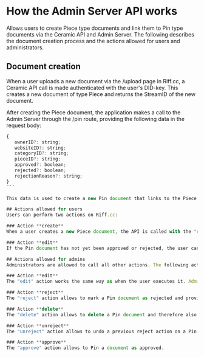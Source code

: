 # How the Admin Server API works

Allows users to create Piece type documents and link them to Pin type documents via the Ceramic API and Admin Server. The following describes the document creation process and the actions allowed for users and administrators.

## Document creation
When a user uploads a new document via the /upload page in Riff.cc, a Ceramic API call is made authenticated with the user's DID-key. This creates a new document of type Piece and returns the StreamID of the new document.

After creating the Piece document, the application makes a call to the Admin Server through the /pin route, providing the following data in the request body:

```javascript
{
   ownerID?: string;
   websiteID?: string;
   categoryID?: string;
   pieceID?: string;
   approved?: boolean;
   rejected?: boolean;
   rejectionReason?: string;
}
´´´

This data is used to create a new Pin document that links to the Piece document via its StreamID, named PieceID in the data object.

## Actions allowed for users
Users can perform two actions on Riff.cc:

### Action **create**
When a user creates a new Piece document, the API is called with the "create" action. This creates a new Pin document with the information provided in the request body. The Pin document is linked to the previously created Piece document.

### Action **edit**
If the Pin document has not yet been approved or rejected, the user can modify the "name", "cid" and "details" fields of the Piece document and the Pin document category. If this action is executed, the API takes the StreamID of the current Pin document and deletes it. Then, create a new copy of the Piece document with the updated fields and the new StreamID, and create a new Pin document with the updated category (if it has changed).

## Actions allowed for admins
Administrators are allowed to call all other actions. The following actions are allowed:

### Action **edit**
The "edit" action works the same way as when the user executes it. Administrators can modify the "name", "cid" and "details" fields of the Piece document and the category of the Pin document (if the Pin document has not been approved or rejected).

### Action **reject**
The "reject" action allows to mark a Pin document as rejected and provide a rejection reason in the "rejectionReason" field.

### Action **delete**
The "delete" action allows to delete a Pin document and therefore also the linked Piece document.

### Action **unreject**
The "unreject" action allows to undo a previous reject action on a Pin document.

### Action **approve**
The "approve" action allows to Pin a document as approved.